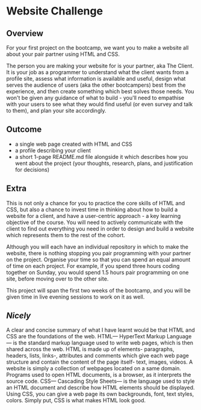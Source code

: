 # Website Challenge

## Overview

For your first project on the bootcamp, we want you to make a website all about your pair partner using HTML and CSS.

The person you are making your website for is your partner, aka The Client. It is your job as a programmer to understand what the client wants from a profile site, assess what information is available and useful, design what serves the audience of users (aka the other bootcampers) best from the experience, and then create something which best solves those needs. You won't be given any guidance of what to build - you'll need to empathise with your users to see what they would find useful (or even survey and talk to them), and plan your site accordingly.

## Outcome

- a single web page created with HTML and CSS
- a profile describing your client
- a short 1-page README.md file alongside it which describes how you went about the project (your thoughts, research, plans, and justification for decisions)

## Extra

This is not only a chance for you to practice the core skills of HTML and CSS, but also a chance to invest time in thinking about how to build a website for a client, and have a user-centric approach - a key learning objective of the course. You will need to actively communicate with the client to find out everything you need in order to design and build a website which represents them to the rest of the cohort.

Although you will each have an individual repository in which to make the website, there is nothing stopping you pair programming with your partner on the project. Organise your time so that you can spend an equal amount of time on each project. For example, if you spend three hours coding together on Sunday, you would spend 1.5 hours pair programming on one site, before moving over to the other site.

This project will span the first two weeks of the bootcamp, and you will be given time in live evening sessions to work on it as well.

## _Nicely_

A clear and concise summary of what I have learnt would be that HTML and CSS are the foundations of the web. HTML— HyperText Markup Language— is the standard markup language used to write web pages, which is then shared across the web. HTML is made up of elements- paragraphs, headers, lists, links-, attributes and comments which give each web page structure and contain the content of the page itself- text, images, videos. A website is simply a collection of webpages located on a same domain. Programs used to open HTML documents, is a browser, as it interprets the source code. CSS— Cascading Style Sheets— is the language used to style an HTML document and describe how HTML elements should be displayed. Using CSS, you can give a web page its own backgrounds, font, text styles, colors. Simply put, CSS is what makes HTML look good.

##
